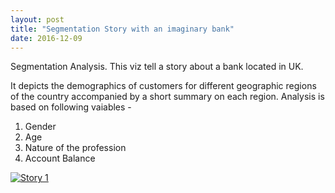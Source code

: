 ```yaml
---
layout: post
title: "Segmentation Story with an imaginary bank"
date: 2016-12-09
---
```

Segmentation Analysis. This viz tell a story about a bank located in UK.

It depicts the demographics of customers for different geographic regions of the country accompanied by a short summary on each region. Analysis is based on following vaiables -

1.  Gender
2.  Age
3.  Nature of the profession
4.  Account Balance

<div class="Tableau_Embed">
<p>

<div class='tableauPlaceholder' id='viz1490579063692' style='position: relative'><noscript><a href='#'><img alt='Story 1 ' src='https:&#47;&#47;public.tableau.com&#47;static&#47;images&#47;ZQ&#47;ZQ25RC2HR&#47;1_rss.png' style='border: none' /></a></noscript><object class='tableauViz'  style='display:none;'><param name='host_url' value='https%3A%2F%2Fpublic.tableau.com%2F' /> <param name='path' value='shared&#47;ZQ25RC2HR' /> <param name='toolbar' value='yes' /><param name='static_image' value='https:&#47;&#47;public.tableau.com&#47;static&#47;images&#47;ZQ&#47;ZQ25RC2HR&#47;1.png' /> <param name='animate_transition' value='yes' /><param name='display_static_image' value='yes' /><param name='display_spinner' value='yes' /><param name='display_overlay' value='yes' /><param name='display_count' value='yes' /></object></div>                <script type='text/javascript'>                    var divElement = document.getElementById('viz1490579063692');                    var vizElement = divElement.getElementsByTagName('object')[0];                    vizElement.style.width='1020px';vizElement.style.height='1033px';                    var scriptElement = document.createElement('script');                    scriptElement.src = 'https://public.tableau.com/javascripts/api/viz_v1.js';                    vizElement.parentNode.insertBefore(scriptElement, vizElement);                </script>

</p>
</div>
